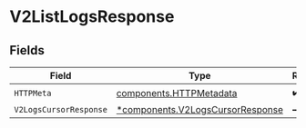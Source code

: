 # V2ListLogsResponse


## Fields

| Field                                                                               | Type                                                                                | Required                                                                            | Description                                                                         |
| ----------------------------------------------------------------------------------- | ----------------------------------------------------------------------------------- | ----------------------------------------------------------------------------------- | ----------------------------------------------------------------------------------- |
| `HTTPMeta`                                                                          | [components.HTTPMetadata](../../models/components/httpmetadata.md)                  | :heavy_check_mark:                                                                  | N/A                                                                                 |
| `V2LogsCursorResponse`                                                              | [*components.V2LogsCursorResponse](../../models/components/v2logscursorresponse.md) | :heavy_minus_sign:                                                                  | OK                                                                                  |